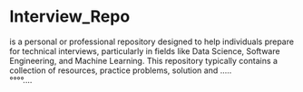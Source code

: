 # Interview_Repo
 is a personal or professional repository designed to help individuals prepare for technical interviews, particularly in fields like Data Science, Software Engineering, and Machine Learning. This repository typically contains a collection of resources, practice problems, solution and .....
<br>
°°°°.... 